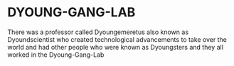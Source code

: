 # DYOUNG-GANG-LAB
There was a professor called Dyoungemeretus also known as Dyoundscientist who created technological advancements to take over the world and had other people who were known as Dyoungsters and they all worked in the Dyoung-Gang-Lab
